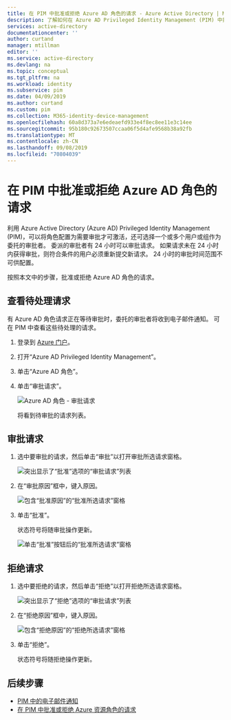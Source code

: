 ```yaml
---
title: 在 PIM 中批准或拒绝 Azure AD 角色的请求 - Azure Active Directory | Microsoft Docs
description: 了解如何在 Azure AD Privileged Identity Management (PIM) 中批准或拒绝 Azure AD 角色的请求。
services: active-directory
documentationcenter: ''
author: curtand
manager: mtillman
editor: ''
ms.service: active-directory
ms.devlang: na
ms.topic: conceptual
ms.tgt_pltfrm: na
ms.workload: identity
ms.subservice: pim
ms.date: 04/09/2019
ms.author: curtand
ms.custom: pim
ms.collection: M365-identity-device-management
ms.openlocfilehash: 60a8d373a7e6edeaefd933e4f8ec8ee11e3c14ee
ms.sourcegitcommit: 95b180c92673507ccaa06f5d4afe9568b38a92fb
ms.translationtype: MT
ms.contentlocale: zh-CN
ms.lasthandoff: 09/08/2019
ms.locfileid: "70804039"
---
```

# <a name="approve-or-deny-requests-for-azure-ad-roles-in-pim"></a>在 PIM 中批准或拒绝 Azure AD 角色的请求

利用 Azure Active Directory (Azure AD) Privileged Identity Management (PIM)，可以将角色配置为需要审批才可激活，还可选择一个或多个用户或组作为委托的审批者。 委派的审批者有 24 小时可以审批请求。 如果请求未在 24 小时内获得审批，则符合条件的用户必须重新提交新请求。 24 小时的审批时间范围不可供配置。

按照本文中的步骤，批准或拒绝 Azure AD 角色的请求。

## <a name="view-pending-requests"></a>查看待处理请求

有 Azure AD 角色请求正在等待审批时，委托的审批者将收到电子邮件通知。 可在 PIM 中查看这些待处理的请求。

1. 登录到 [Azure 门户](https://portal.azure.com/)。

1. 打开“Azure AD Privileged Identity Management”。

1. 单击“Azure AD 角色”。

1. 单击“审批请求”。

    ![Azure AD 角色 - 审批请求](./media/azure-ad-pim-approval-workflow/pim-directory-roles-approve-requests.png)

    将看到待审批的请求列表。

## <a name="approve-requests"></a>审批请求

1. 选中要审批的请求，然后单击“审批”以打开审批所选请求窗格。

    ![突出显示了“批准”选项的“审批请求”列表](./media/azure-ad-pim-approval-workflow/pim-approve-requests-list.png)

1. 在“审批原因”框中，键入原因。

    ![包含“批准原因”的“批准所选请求”窗格](./media/azure-ad-pim-approval-workflow/pim-approve-selected-requests.png)

1. 单击“批准”。

    状态符号将随审批操作更新。

    ![单击“批准”按钮后的“批准所选请求”窗格](./media/azure-ad-pim-approval-workflow/pim-approve-status.png)

## <a name="deny-requests"></a>拒绝请求

1. 选中要拒绝的请求，然后单击“拒绝”以打开拒绝所选请求窗格。

    ![突出显示了“拒绝”选项的“审批请求”列表](./media/azure-ad-pim-approval-workflow/pim-deny-requests-list.png)

1. 在“拒绝原因”框中，键入原因。

    ![包含“拒绝原因”的“拒绝所选请求”窗格](./media/azure-ad-pim-approval-workflow/pim-deny-selected-requests.png)

1. 单击“拒绝”。

    状态符号将随拒绝操作更新。

## <a name="next-steps"></a>后续步骤

- [PIM 中的电子邮件通知](pim-email-notifications.md)
- [在 PIM 中批准或拒绝 Azure 资源角色的请求](pim-resource-roles-approval-workflow.md)
